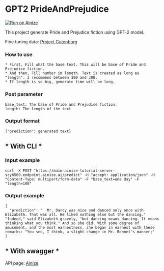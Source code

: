 # GPT2 PrideAndPrejudice

[![Run on Ainize](https://ainize.ai/images/run_on_ainize_button.svg)](https://ainize.ai/scy6500/ainize-tutorial-server?branch=main)


This project generate Pride and Prejudice fiction using GPT-2 model.

Fine tuning data: [Project Gutenburg](http://www.gutenberg.org/ebooks/1342)


### How to use

    * First, Fill what the base text. This will be base of Pride and Prejudice fiction.
    * And then, Fill number in length. Text is created as long as "length". I recommend between 100 and 300.
    * If length is so big, generate time will be long.

### Post parameter

    base_text: The base of Pride and Prejudice fiction. 
    length: The length of the text


### Output format

    {"prediction": generated text}


## * With CLI *

### Input example


    curl -X POST "https://main-ainize-tutorial-server-scy6500.endpoint.ainize.ai/predict" -H "accept: application/json" -H "Content-Type: multipart/form-data" -F "base_text=one day" -F "length=100"
    

### Output example


    {
      "prediction": "  Mr. Darcy was nice and danced only once with Elizabeth. That was all. He liked nothing else but the dancing." "Indeed," said Elizabeth gravely, "but dancing means dancing. It means thinking what you think." And so she did. With some degree of amusement, and the most earnestness, she began in earnest with these remarks: "You see, I think, a slight change in Mr. Bennet's manner;"
    }


## * With swagger *

API page: [Ainize](https://ainize.ai/scy6500/ainize-tutorial-server?branch=main)

